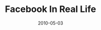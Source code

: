 ---
layout: media
category: media
title: "Facebook In Real Life"
date: 2010-05-03
description: "What would it look like if Facebook played out in real life?"
tag: 
 - facebook
 - social-media
yt-video-id: "32QJMUW9t9g"
video: "http://s3.amazonaws.com/crossroads-media/other-media/video/Facebook-Real-Life.mp4"
video-poster: "http://s3.amazonaws.com/crossroads-media/images/Facebook-Real-Life-still.jpg"
---